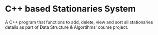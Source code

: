 # C++ based Stationaries System
A C++ program that functions to add, delete, view and sort all stationaries details as part of Data Structure & Algortihms' course project.
